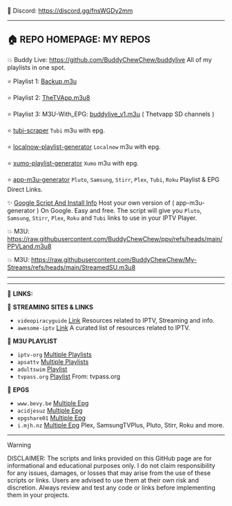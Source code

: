 📌 Discord: https://discord.gg/fnsWGDy2mm

---------------------------------------------

## 🏠 REPO HOMEPAGE: MY REPOS

💥 Buddy Live: https://github.com/BuddyChewChew/buddylive
All of my playlists in one spot.


⭐ Playlist 1: [Backup.m3u](https://raw.githubusercontent.com/BuddyChewChew/My-Streams/refs/heads/main/Backup.m3u)

⭐ Playlist 2: [TheTVApp.m3u8](https://raw.githubusercontent.com/BuddyChewChew/My-Streams/refs/heads/main/TheTVApp.m3u8)

⭐ Playlist 3: M3U-With_EPG: [buddylive_v1.m3u](https://raw.githubusercontent.com/BuddyChewChew/buddylive/refs/heads/main/buddylive_v1.m3u) ( Thetvapp SD channels )

⭐ [tubi-scraper](https://github.com/BuddyChewChew/tubi-scraper) `Tubi` m3u with epg.

⭐ [localnow-playlist-generator](https://github.com/BuddyChewChew/localnow-playlist-generator) `Localnow` m3u with epg.

⭐ [xumo-playlist-generator](https://github.com/BuddyChewChew/xumo-playlist-generator) `Xumo` m3u with epg.

⭐ [app-m3u-generator](https://github.com/BuddyChewChew/app-m3u-generator) `Pluto`, `Samsung`, `Stirr`, `Plex`, `Tubi`, `Roku` Playlist & EPG Direct Links.

✨ <a href="https://github.com/BuddyChewChew/My-Streams/tree/main/Google%20Script%20And%20Install%20Info" target="_blank">Google Script And Install Info</a> Host your own version of ( app-m3u-generator ) On Google. Easy and free. The script will give you `Pluto`, `Samsung`, `Stirr`, `Plex`, `Roku` and `Tubi` links to use in your IPTV Player.

💥 M3U: https://raw.githubusercontent.com/BuddyChewChew/ppv/refs/heads/main/PPVLand.m3u8

💥 M3U: https://raw.githubusercontent.com/BuddyChewChew/My-Streams/refs/heads/main/StreamedSU.m3u8


---------------------------------------------



---------------------------------------------

🔗 **LINKS:**

🔵 **STREAMING SITES & LINKS**
- `videopiracyguide` [Link](https://fmhy.pages.dev/videopiracyguide#live-tv--sports) Resources related to IPTV, Streaming and info.
- `awesome-iptv` [Link](https://github.com/iptv-org/awesome-iptv) A curated list of resources related to IPTV.

🔵 **M3U PLAYLIST**
- `iptv-org` [Multiple Playlists](https://github.com/iptv-org/iptv)
- `apsattv` [Multiple Playlists](https://apsattv.com/streams.html)
- `adultswim` [Playlist](https://raw.githubusercontent.com/iptv-org/iptv/refs/heads/master/streams/us_adultswim.m3u)
- `tvpass.org` [Playlist](https://tvpass.org/playlist/m3u) From: tvpass.org

🔵 **EPGS**
- `www.bevy.be` [Multiple Epg](https://www.bevy.be/epg-guide/)
- `acidjesuz` [Multiple Epg](https://github.com/acidjesuz/EPGTalk)
- `epgshare01` [Multiple Epg](https://epgshare01.online/epgshare01)
- `i.mjh.nz` [Multiple Epg](https://github.com/matthuisman/i.mjh.nz/) Plex, SamsungTVPlus, Pluto, Stirr, Roku and more.


---------------------------------------------


> [!WARNING]
> DISCLAIMER: The scripts and links provided on this GitHub page are for informational and educational purposes only. I do not claim responsibility for any issues, damages, or losses that may arise from the use of these scripts or links. Users are advised to use them at their own risk and discretion. Always review and test any code or links before implementing them in your projects.

